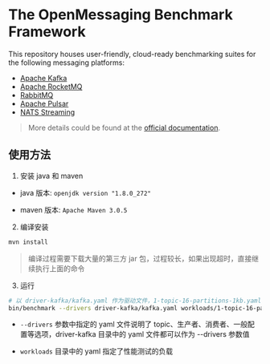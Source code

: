 # The OpenMessaging Benchmark Framework

This repository houses user-friendly, cloud-ready benchmarking suites for the following messaging platforms:

* [Apache Kafka](https://kafka.apache.org)
* [Apache RocketMQ](https://rocketmq.apache.org)
* [RabbitMQ](https://www.rabbitmq.com/)
* [Apache Pulsar](https://pulsar.apache.org)
* [NATS Streaming](https://nats.io/)

> More details could be found at the [official documentation](http://openmessaging.cloud/docs/benchmarks/).

## 使用方法

1. 安装 java 和 maven

- java 版本: `openjdk version "1.8.0_272"`

- maven 版本: `Apache Maven 3.0.5`

2. 编译安装

```bash
mvn install
```

> 编译过程需要下载大量的第三方 jar 包，过程较长，如果出现超时，直接继续执行上面的命令

3. 运行

```bash
# 以 driver-kafka/kafka.yaml 作为驱动文件，1-topic-16-partitions-1kb.yaml 作为负载配置文件
bin/benchmark --drivers driver-kafka/kafka.yaml workloads/1-topic-16-partitions-1kb.yaml
```

* `--drivers` 参数中指定的 yaml 文件说明了 topic、生产者、消费者、一般配置等选项，driver-kafka 目录中的 yaml 文件都可以作为 --drivers 参数值

* `workloads` 目录中的 yaml 指定了性能测试的负载
